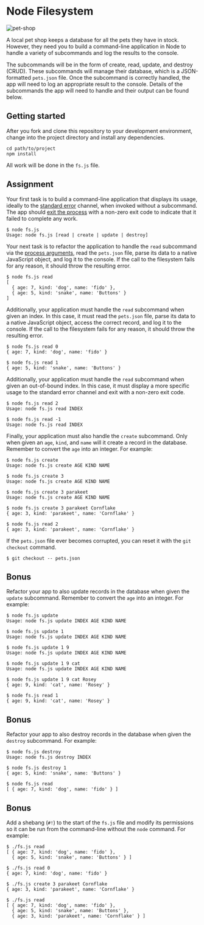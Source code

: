 # Node Filesystem

![pet-shop](https://i.imgur.com/9tvF4Lx.jpg)

A local pet shop keeps a database for all the pets they have in stock. However, they need you to build a command-line application in Node to handle a variety of subcommands and log the results to the console.

The subcommands will be in the form of create, read, update, and destroy (CRUD). These subcommands will manage their database, which is a JSON-formatted `pets.json` file. Once the subcommand is correctly handled, the app will need to log an appropriate result to the console. Details of the subcommands the app will need to handle and their output can be found below.

## Getting started

After you fork and clone this repository to your development environment, change into the project directory and install any dependencies.

```shell
cd path/to/project
npm install
```

All work will be done in the `fs.js` file.

## Assignment

Your first task is to build a command-line application that displays its usage, ideally to the [standard error](https://nodejs.org/api/console.html#consoleerrordata-args) channel, when invoked without a subcommand. The app should [exit the process](https://nodejs.org/api/process.html#processexitcode) with a non-zero exit code to indicate that it failed to complete any work.

```shell
$ node fs.js
Usage: node fs.js [read | create | update | destroy]
```

Your next task is to refactor the application to handle the `read` subcommand via the [process arguments](https://nodejs.org/api/process.html#processargv), read the `pets.json` file, parse its data to a native JavaScript object, and log it to the console. If the call to the filesystem fails for any reason, it should throw the resulting error.

```shell
$ node fs.js read
[
  { age: 7, kind: 'dog', name: 'fido' },
  { age: 5, kind: 'snake', name: 'Buttons' }
]
```

Additionally, your application must handle the `read` subcommand when given an index. In this case, it must read the `pets.json` file, parse its data to a native JavaScript object, access the correct record, and log it to the console. If the call to the filesystem fails for any reason, it should throw the resulting error.

```shell
$ node fs.js read 0
{ age: 7, kind: 'dog', name: 'fido' }

$ node fs.js read 1
{ age: 5, kind: 'snake', name: 'Buttons' }
```

Additionally, your application must handle the `read` subcommand when given an out-of-bound index. In this case, it must display a more specific usage to the standard error channel and exit with a non-zero exit code.

```shell
$ node fs.js read 2
Usage: node fs.js read INDEX

$ node fs.js read -1
Usage: node fs.js read INDEX
```

Finally, your application must also handle the `create` subcommand. Only when given an `age`, `kind`, and `name` will it create a record in the database. Remember to convert the `age` into an integer. For example:

```shell
$ node fs.js create
Usage: node fs.js create AGE KIND NAME

$ node fs.js create 3
Usage: node fs.js create AGE KIND NAME

$ node fs.js create 3 parakeet
Usage: node fs.js create AGE KIND NAME

$ node fs.js create 3 parakeet Cornflake
{ age: 3, kind: 'parakeet', name: 'Cornflake' }

$ node fs.js read 2
{ age: 3, kind: 'parakeet', name: 'Cornflake' }
```

If the `pets.json` file ever becomes corrupted, you can reset it with the `git checkout` command.

```shell
$ git checkout -- pets.json
```

## Bonus

Refactor your app to also update records in the database when given the `update` subcommand. Remember to convert the `age` into an integer. For example:

```shell
$ node fs.js update
Usage: node fs.js update INDEX AGE KIND NAME

$ node fs.js update 1
Usage: node fs.js update INDEX AGE KIND NAME

$ node fs.js update 1 9
Usage: node fs.js update INDEX AGE KIND NAME

$ node fs.js update 1 9 cat
Usage: node fs.js update INDEX AGE KIND NAME

$ node fs.js update 1 9 cat Rosey
{ age: 9, kind: 'cat', name: 'Rosey' }

$ node fs.js read 1
{ age: 9, kind: 'cat', name: 'Rosey' }
```

## Bonus

Refactor your app to also destroy records in the database when given the `destroy` subcommand. For example:

```shell
$ node fs.js destroy
Usage: node fs.js destroy INDEX

$ node fs.js destroy 1
{ age: 5, kind: 'snake', name: 'Buttons' }

$ node fs.js read
[ { age: 7, kind: 'dog', name: 'fido' } ]
```

## Bonus

Add a shebang (`#!`) to the start of the `fs.js` file and modify its permissions so it can be run from the command-line without the `node` command. For example:

```shell
$ ./fs.js read
[ { age: 7, kind: 'dog', name: 'fido' },
  { age: 5, kind: 'snake', name: 'Buttons' } ]

$ ./fs.js read 0
{ age: 7, kind: 'dog', name: 'fido' }

$ ./fs.js create 3 parakeet Cornflake
{ age: 3, kind: 'parakeet', name: 'Cornflake' }

$ ./fs.js read
[ { age: 7, kind: 'dog', name: 'fido' },
  { age: 5, kind: 'snake', name: 'Buttons' },
  { age: 3, kind: 'parakeet', name: 'Cornflake' } ]
```
